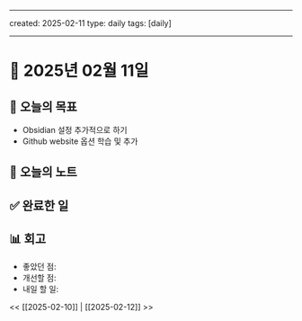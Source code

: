 
---
created: 2025-02-11
type: daily
tags: [daily]

---
# 📅 2025년 02월 11일

## 🎯 오늘의 목표
- Obsidian 설정 추가적으로 하기
- Github website 옵션 학습 및 추가
## 📝 오늘의 노트

## ✅ 완료한 일

## 📊 회고
- 좋았던 점:
- 개선할 점:
- 내일 할 일:

<< [[2025-02-10]] | [[2025-02-12]] >>
